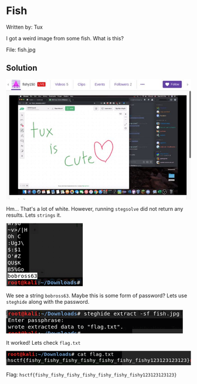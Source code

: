 # Fish

Written by: Tux

I got a weird image from some fish. What is this?

File: fish.jpg

## Solution

![](./fish.jpg)

Hm... That's a lot of white. However, running ```stegsolve``` did not return any results. Lets ```strings``` it.

![](./1.png)

We see a string ```bobross63```. Maybe this is some form of password? Lets use ```steghide``` along with the password.

![](./2.png)

It worked! Lets check ```flag.txt```

![](./3.png)

Flag: ```hsctf{fishy_fishy_fishy_fishy_fishy_fishy_fishy123123123123}```

